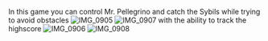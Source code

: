 In this game you can control Mr. Pellegrino and catch the Sybils while trying to avoid obstacles
![IMG_0905](https://github.com/SimaTatch/SybilCatcher/assets/82974745/bf4e52bb-46e1-4459-a7cc-3d87cb4dcef4)
![IMG_0907](https://github.com/SimaTatch/SybilCatcher/assets/82974745/2ec51968-64be-426d-9aac-9dbda881272a)
with the ability to track the highscore
![IMG_0906](https://github.com/SimaTatch/SybilCatcher/assets/82974745/2ec843da-e6d3-4f4f-80b8-ab09015ca43c)
![IMG_0908](https://github.com/SimaTatch/SybilCatcher/assets/82974745/536e1812-8c92-4e1e-9688-3351cc0c640f)
